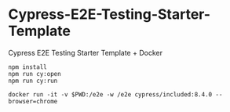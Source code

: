 # Cypress-E2E-Testing-Starter-Template
Cypress E2E Testing Starter Template + Docker

```
npm install
npm run cy:open
npm run cy:run
```

`docker run -it -v $PWD:/e2e -w /e2e cypress/included:8.4.0 --browser=chrome`
